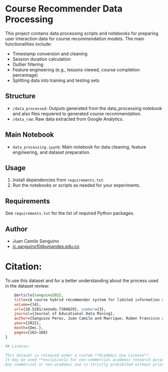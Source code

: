 # Course Recommender Data Processing

This project contains data processing scripts and notebooks for preparing user interaction data for course recommendation models. The main functionalities include:

- Timestamp conversion and cleaning
- Session duration calculation
- Outlier filtering
- Feature engineering (e.g., lessons viewed, course completion percentage)
- Splitting data into training and testing sets

## Structure
- `/data_processed`: Outputs generated from the data_processing notebook and also files requiered to generated course recommendation.
- `/data_raw`: Raw data extracted from Google Analytics.

## Main Notebook
- `data_processing.ipynb`: Main notebook for data cleaning, feature engineering, and dataset preparation.

## Usage
1. Install dependencies from `requirements.txt`.
2. Run the notebooks or scripts as needed for your experiments.

## Requirements
See `requirements.txt` for the list of required Python packages.

## Author
- Juan Camilo Sanguino
- jc.sanguino10@uniandes.edu.co

# Citation:
To use this dataset and for a better understanding about the process used in the dataset review:

```bibtex
    @article{sanguino2022, 
    title={A course hybrid recommender system for limited information scenarios}, 
    volume={14}, 
    url={10.5281/zenodo.7304829}, number={3}, 
    journal={Journal of Educational Data Mining}, 
    author={Sanguino Perez, Juan Camilo and Manrique, Ruben Francisco and Mariño, Olga and Linares Vásquez, Mario and Cardozo, Nicolás}, 
    year={2022}, 
    month={Dec.}, 
    pages={162–188} 
}

## License:

This dataset is released under a custom **Academic Use License**.  
It may be used **exclusively for non-commercial academic research purposes**.  
Any commercial or non-academic use is strictly prohibited without prior written permission from the authors.



